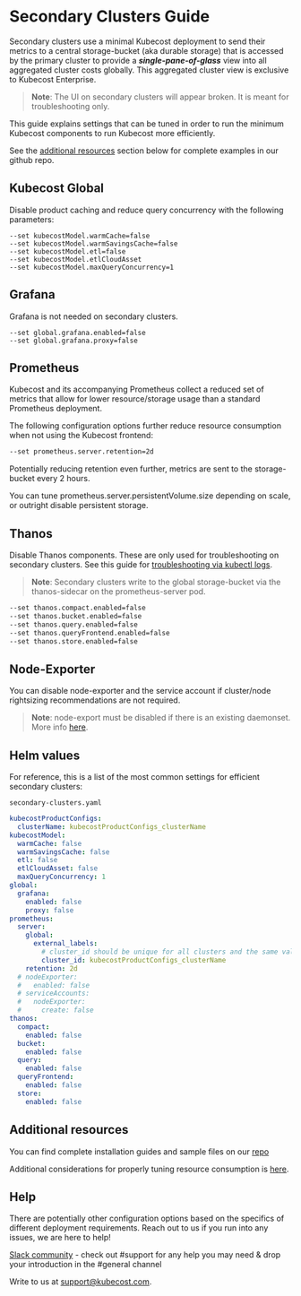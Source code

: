 Secondary Clusters Guide
===================

Secondary clusters use a minimal Kubecost deployment to send their metrics to a central storage-bucket (aka durable storage) that is accessed by the primary cluster to provide a ___single-pane-of-glass___ view into all aggregated cluster costs globally. This aggregated cluster view is exclusive to Kubecost Enterprise.

> **Note**: The UI on secondary clusters will appear broken. It is meant for troubleshooting only.

This guide explains settings that can be tuned in order to run the minimum Kubecost components to run Kubecost more efficiently. 

See the [additional resources](/architecture/secondary-clusters#additional-resources) section below for complete examples in our github repo.

## Kubecost Global

Disable product caching and reduce query concurrency with the following parameters:

```
--set kubecostModel.warmCache=false
--set kubecostModel.warmSavingsCache=false
--set kubecostModel.etl=false
--set kubecostModel.etlCloudAsset
--set kubecostModel.maxQueryConcurrency=1
```

## Grafana

Grafana is not needed on secondary clusters.

```
--set global.grafana.enabled=false
--set global.grafana.proxy=false
```

## Prometheus

Kubecost and its accompanying Prometheus collect a reduced set of metrics that allow for lower resource/storage usage than a standard Prometheus deployment.

The following configuration options further reduce resource consumption when not using the Kubecost frontend:

```sh
--set prometheus.server.retention=2d
```

Potentially reducing retention even further, metrics are sent to the storage-bucket every 2 hours.

You can tune prometheus.server.persistentVolume.size depending on scale, or outright disable persistent storage.

## Thanos

Disable Thanos components. These are only used for troubleshooting on secondary clusters. See this guide for [troubleshooting via kubectl logs](/install-and-configure/install/long-term-storage#troubleshooting).

> **Note**: Secondary clusters write to the global storage-bucket via the thanos-sidecar on the prometheus-server pod.

```sh
--set thanos.compact.enabled=false
--set thanos.bucket.enabled=false
--set thanos.query.enabled=false
--set thanos.queryFrontend.enabled=false
--set thanos.store.enabled=false
```

## Node-Exporter

You can disable node-exporter and the service account if cluster/node rightsizing recommendations are not required.

> **Note**: node-export must be disabled if there is an existing daemonset. More info [here](/troubleshooting/troubleshoot-install#issue-failedscheduling-kubecost-prometheus-node-exporter).

## Helm values

For reference, this is a list of the most common settings for efficient secondary clusters:

`secondary-clusters.yaml`
```yaml
kubecostProductConfigs:
  clusterName: kubecostProductConfigs_clusterName
kubecostModel:
  warmCache: false
  warmSavingsCache: false
  etl: false
  etlCloudAsset: false
  maxQueryConcurrency: 1
global:
  grafana:
    enabled: false
    proxy: false
prometheus:
  server:
    global:
      external_labels:
        # cluster_id should be unique for all clusters and the same value as .kubecostProductConfigs.clusterName
        cluster_id: kubecostProductConfigs_clusterName
    retention: 2d
  # nodeExporter:
  #   enabled: false
  # serviceAccounts:
  #   nodeExporter:
  #     create: false
thanos:
  compact:
    enabled: false
  bucket:
    enabled: false
  query:
    enabled: false
  queryFrontend:
    enabled: false
  store:
    enabled: false
```

## Additional resources

You can find complete installation guides and sample files on our [repo](https://github.com/kubecost/poc-common-configurations)

Additional considerations for properly tuning resource consumption is [here](/general/resource-consumption).

## Help
<a name="help"></a>
There are potentially other configuration options based on the specifics of different deployment requirements. Reach out to us if you run into any issues, we are here to help!

[Slack community](https://join.slack.com/t/kubecost/shared_invite/zt-1dz4a0bb4-InvSsHr9SQsT_D5PBle2rw) - check out #support for any help you may need & drop your introduction in the #general channel

Write to us at [support@kubecost.com](support@kubecost.com).
